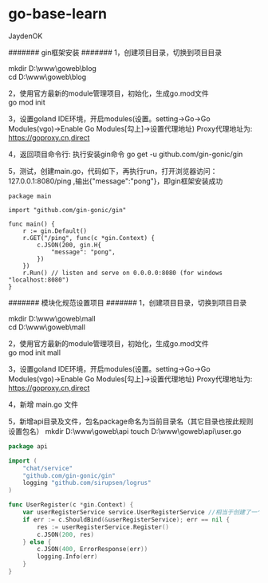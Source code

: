 # go-base-learn
JaydenOK




####### gin框架安装  #######
1，创建项目目录，切换到项目目录  

mkdir D:\www\goweb\blog  
cd D:\www\goweb\blog  
  
2，使用官方最新的module管理项目，初始化，生成go.mod文件  
go mod init

3，设置goland IDE环境，开启modules(设置。setting->Go->Go Modules(vgo)->Enable Go Modules[勾上]->设置代理地址)
Proxy代理地址为:     https://goproxy.cn,direct

4，返回项目命令行: 执行安装gin命令
go get -u github.com/gin-gonic/gin

5，测试，创建main.go，代码如下，再执行run，打开浏览器访问： 127.0.0.1:8080/ping ,输出{"message":"pong"}，即gin框架安装成功


```
package main

import "github.com/gin-gonic/gin"

func main() {
	r := gin.Default()
	r.GET("/ping", func(c *gin.Context) {
		c.JSON(200, gin.H{
			"message": "pong",
		})
	})
	r.Run() // listen and serve on 0.0.0.0:8080 (for windows "localhost:8080")
}
```


####### 模块化规范设置项目  #######
1，创建项目目录，切换到项目目录  

mkdir D:\www\goweb\mall  
cd D:\www\goweb\mall  
  
2，使用官方最新的module管理项目，初始化，生成go.mod文件  
go mod init mall

3，设置goland IDE环境，开启modules(设置。setting->Go->Go Modules(vgo)->Enable Go Modules[勾上]->设置代理地址)
Proxy代理地址为:     https://goproxy.cn,direct

4，新增 main.go 文件

5，新增api目录及文件，包名package命名为当前目录名（其它目录也按此规则设置包名）
mkdir D:\www\goweb\api
touch D:\www\goweb\api\user.go

```go
package api

import (
	"chat/service"
	"github.com/gin-gonic/gin"
	logging "github.com/sirupsen/logrus"
)

func UserRegister(c *gin.Context) {
	var userRegisterService service.UserRegisterService //相当于创建了一个UserRegisterService对象，调用这个对象中的Register方法。
	if err := c.ShouldBind(&userRegisterService); err == nil {
		res := userRegisterService.Register()
		c.JSON(200, res)
	} else {
		c.JSON(400, ErrorResponse(err))
		logging.Info(err)
	}
}

```

